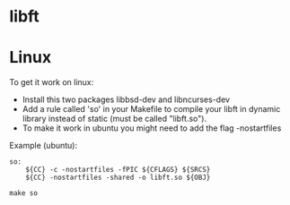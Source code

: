 # libft

# Linux

To get it work on linux:

+ Install this two packages libbsd-dev and libncurses-dev
+ Add a rule called 'so' in your Makefile to compile your libft in dynamic library instead of static (must be called "libft.so").
+ To make it work in ubuntu you might need to add the flag -nostartfiles

Example (ubuntu):
```
so:
	${CC} -c -nostartfiles -fPIC ${CFLAGS} ${SRCS}
	${CC} -nostartfiles -shared -o libft.so ${OBJ}
```

`make so`
